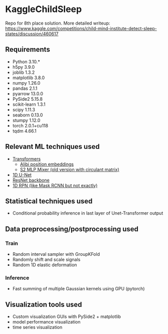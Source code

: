 # KaggleChildSleep

Repo for 8th place solution. More detailed writeup: https://www.kaggle.com/competitions/child-mind-institute-detect-sleep-states/discussion/460617

## Requirements
 * Python 3.10.*
 * h5py 3.9.0
 * joblib 1.3.2
 * matplotlib 3.8.0
 * numpy 1.26.0
 * pandas 2.1.1
 * pyarrow 13.0.0
 * PySide2 5.15.8
 * scikit-learn 1.3.1
 * scipy 1.11.3
 * seaborn 0.13.0
 * stumpy 1.12.0
 * torch 2.0.1+cu118
 * tqdm 4.66.1

## Relevant ML techniques used
 * [Transformers](https://proceedings.neurips.cc/paper_files/paper/2017/file/3f5ee243547dee91fbd053c1c4a845aa-Paper.pdf)
   * [Alibi position embeddings](https://arxiv.org/pdf/2108.12409.pdf)
   * [S2 MLP Mixer (old version with circulant matrix)](https://arxiv.org/pdf/2106.07477.pdf)
 * [1D U-Net](https://arxiv.org/pdf/1505.04597.pdf)
 * [ResNet backbone](https://arxiv.org/pdf/1512.03385.pdf)
 * [1D RPN (like Mask RCNN but not exactly)](https://papers.nips.cc/paper_files/paper/2015/file/14bfa6bb14875e45bba028a21ed38046-Paper.pdf)

## Statistical techniques used
 * Conditional probability inference in last layer of Unet-Transformer output

## Data preprocessing/postprocessing used

### Train
 * Random interval sampler with GroupKFold
 * Randomly shift and scale signals
 * Random 1D elastic deformation

### Inference
 * Fast summing of multiple Gaussian kernels using GPU (pytorch)

## Visualization tools used
 * Custom visualization GUIs with PySide2 + matplotlib
 * model performance visualization
 * time series visualization